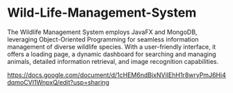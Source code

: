 # Wild-Life-Management-System
The Wildlife Management System employs JavaFX and MongoDB, leveraging Object-Oriented Programming for seamless information management of diverse wildlife species. With a user-friendly interface, it offers a loading page, a dynamic dashboard for searching and managing animals, detailed information retrieval, and image recognition capabilities.

https://docs.google.com/document/d/1cHEM6ndBjxNViIEhH1r8wryPmJ6Hi4dqmoCVI1WnpxQ/edit?usp=sharing
